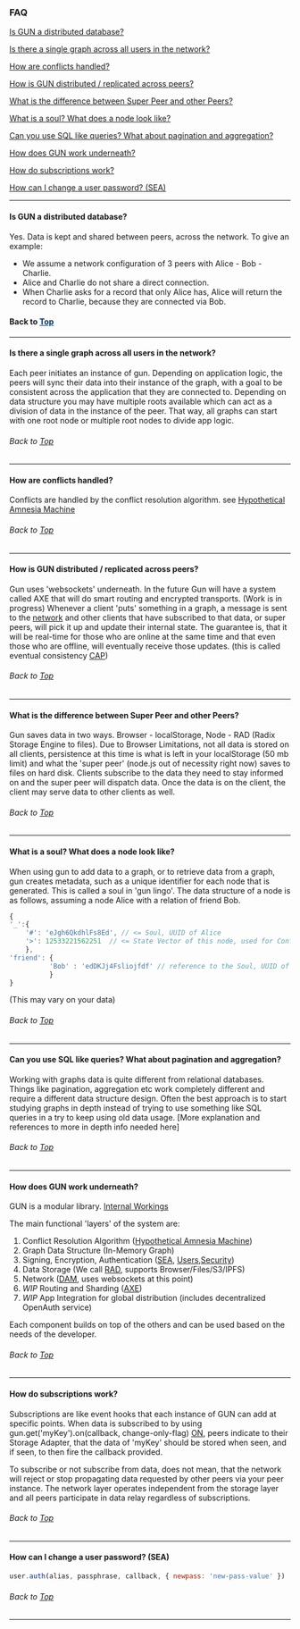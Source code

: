 ### FAQ <a name="top"></a>
[Is GUN a distributed database?](#is-gun-a-distributed-database)

[Is there a single graph across all users in the network?](#is-there-a-single-graph-across-all-users-in-the-network)

[How are conflicts handled?](#how-are-conflicts-handled)

[How is GUN distributed / replicated across peers?](#how-is-gun-distributed--replicated-across-peers)

[What is the difference between Super Peer and other Peers?](#what-is-the-difference-between-super-peer-and-other-peers)

[What is a soul? What does a node look like?](#what-is-a-soul-what-does-a-node-look-like)

[Can you use SQL like queries? What about pagination and aggregation?](#can-you-use-sql-like-queries-what-about-pagination-and-aggregation)

[How does GUN work underneath?](#how-does-gun-work-underneath)

[How do subscriptions work?](#how-do-subscriptions-work)

[How can I change a user password? (SEA)](#how-can-i-change-a-user-password)

***

#### Is GUN a distributed database?<a name="is-gun-a-distributed-database"></a>

Yes. Data is kept and shared between peers, across the network. 
To give an example: 
- We assume a network configuration of 3 peers with Alice - Bob - Charlie.
- Alice and Charlie do not share a direct connection. 
- When Charlie asks for a record that only Alice has, Alice will return the record to Charlie, because they are connected via Bob.

#### Back to <a href='/docs/FAQ#top' style="color:#036">Top</a>
***

#### Is there a single graph across all users in the network?<a name="is-there-a-single-graph-across-all-users-in-the-network"></a>

Each peer initiates an instance of gun. Depending on application logic, the peers will sync their data into their instance of the graph, with a goal to be consistent across the application that they are connected to. Depending on data structure you may have multiple roots available which can act as a division of data in the instance of the peer. That way, all graphs can start with one root node or multiple root nodes to divide app logic.

###### Back to <a href='/docs/FAQ#top'>Top</a>
***

#### How are conflicts handled?<a name="how-are-conflicts-handled"></a>

Conflicts are handled by the conflict resolution algorithm. see [Hypothetical Amnesia Machine](https://gun.eco/docs/Hypothetical-Amnesia-Machine)

###### Back to <a href='/docs/FAQ#top'>Top</a>
***

#### How is GUN distributed / replicated across peers?<a name="how-is-gun-distributed--replicated-across-peers"></a>

Gun uses 'websockets' underneath. In the future Gun will have a system called AXE that will do smart routing and encrypted transports. (Work is in progress)
Whenever a client 'puts' something in a graph, a message is sent to the [network](https://gun.eco/docs/DAM) and other clients that have subscribed to that data, or super peers, will pick it up and update their internal state. The guarantee is, that it will be real-time for those who are online at the same time and that even those who are offline, will eventually receive those updates. (this is called eventual consistency [CAP](https://gun.eco/docs/CAP-Theorem))

###### Back to <a href='/docs/FAQ#top'>Top</a>
***

#### What is the difference between Super Peer and other Peers?<a name="what-is-the-difference-between-super-peer-and-other-peers"></a>

Gun saves data in two ways. Browser - localStorage, Node - RAD (Radix Storage Engine to files).
Due to Browser Limitations, not all data is stored on all clients, persistence at this time is what is left in your localStorage (50 mb limit) and what the 'super peer' (node.js out of necessity right now) saves to files on hard disk. Clients subscribe to the data they need to stay informed on and the super peer will dispatch data. Once the data is on the client, the client may serve data to other clients as well.

###### Back to <a href='/docs/FAQ#top'>Top</a>
***

#### What is a soul? What does a node look like?<a name="what-is-a-soul-what-does-a-node-look-like"></a>

When using gun to add data to a graph, or to retrieve data from a graph, gun creates metadata, such as a unique identifier for each node that is generated. This is called a soul in 'gun lingo'.
The data structure of a node is as follows, assuming a node Alice with a relation of friend Bob.
```javascript
{
'_':{
    '#': 'eJgh6QkdhlFs8Ed', // <= Soul, UUID of Alice
    '>': 12533221562251  // <= State Vector of this node, used for Conflict Resolution
    },
'friend': {
          'Bob' : 'edDKJj4Fsliojfdf' // reference to the Soul, UUID of the connection
          }
}
```
(This may vary on your data)

###### Back to <a href='/docs/FAQ#top'>Top</a>
***

#### Can you use SQL like queries? What about pagination and aggregation?<a name="can-you-use-sql-like-queries-what-about-pagination-and-aggregation"></a>

Working with graphs data is quite different from relational databases. Things like pagination, aggregation etc work completely different and require a different data structure design. Often the best approach is to start studying graphs in depth instead of trying to use something like SQL queries in a try to keep using old data usage. [More explanation and references to more in depth info needed here]

###### Back to <a href='/docs/FAQ#top'>Top</a>
***

#### How does GUN work underneath?<a name="how-does-gun-work-underneath"></a>

GUN is a modular library. [Internal Workings](https://gun.eco/docs/javascript)

The main functional 'layers' of the system are:
1. Conflict Resolution Algorithm ([Hypothetical Amnesia Machine](https://gun.eco/docs/Hypothetical-Amnesia-Machine))
2. Graph Data Structure (In-Memory Graph)
3. Signing, Encryption, Authentication ([SEA](https://gun.eco/docs/SEA), [Users](https://gun.eco/docs/User),[Security](https://gun.eco/docs/Auth))
4. Data Storage (We call [RAD](https://gun.eco/docs/Radisk), supports Browser/Files/S3/IPFS)
5. Network ([DAM](https://gun.eco/docs/DAM), uses websockets at this point)
6. _WIP_ Routing and Sharding ([AXE](https://gun.eco/docs/AXE))
7. _WIP_ App Integration for global distribution (includes decentralized OpenAuth service)

Each component builds on top of the others and can be used based on the needs of the developer.

###### Back to <a href='/docs/FAQ#top'>Top</a>
***

#### How do subscriptions work?<a name="how-do-subscriptions-work"></a>

Subscriptions are like event hooks that each instance of GUN can add at specific points. 
When data is subscribed to by using gun.get('myKey').on(callback, change-only-flag) [ON](https://gun.eco/docs/API#on), peers indicate to their Storage Adapter, that the data of 'myKey' should be stored when seen, and if seen, to then fire the callback provided. 

To subscribe or not subscribe from data, does not mean, that the network will reject or stop propagating data requested by other peers via your peer instance. The network layer operates independent from the storage layer and all peers participate in data relay regardless of subscriptions.

###### Back to <a href='/docs/FAQ#top'>Top</a>
***

#### How can I change a user password? (SEA)<a name="how-can-i-change-a-user-password"></a>

```javascript
user.auth(alias, passphrase, callback, { newpass: 'new-pass-value' })
```

###### Back to <a href='/docs/FAQ#top'>Top</a>
***
